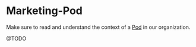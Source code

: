 # Marketing-Pod

Make sure to read and understand the context of a [Pod](../project-management/pods.md) in our organization.

@TODO